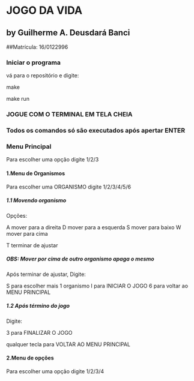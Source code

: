 #									JOGO DA VIDA
## by Guilherme A. Deusdará Banci  							
##Matrícula: 16/0122996



### Iniciar o programa

vá para o repositório e digite:

make

make run

### JOGUE COM O TERMINAL EM TELA CHEIA
###	Todos os comandos só são executados após apertar ENTER

### Menu Principal

Para escolher uma opção digite 1/2/3


#### 1.Menu de Organismos

Para escolher uma ORGANISMO digite 1/2/3/4/5/6


##### 1.1 Movendo organismo

Opções:

A    mover para a direita
D 	 mover para a esquerda
S    mover para baixo
W    mover para cima

T    terminar de ajustar



##### OBS: Mover por cima de outro organismo apaga o mesmo

Após terminar de ajustar, Digite:

S    para escolher mais 1 organismo
I    para INICIAR O JOGO
6    para voltar ao MENU PRINCIPAL


##### 1.2 Após término do jogo

Digite:

3    					para FINALIZAR O JOGO

qualquer tecla			para VOLTAR AO MENU PRINCIPAL


#### 2.Menu de opções

Para escolher uma opção digite 1/2/3/4
